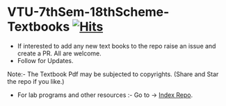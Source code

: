 


# VTU-7thSem-18thScheme-Textbooks [![Hits](https://hits.seeyoufarm.com/api/count/incr/badge.svg?url=https%3A%2F%2Fgithub.com%2FSANJAY-NT%2FVTU-7thSem-18thScheme-Textbooks&count_bg=%2379C83D&title_bg=%23555555&icon=&icon_color=%23E7E7E7&title=Views&edge_flat=false)](https://hits.seeyoufarm.com)





- If interested to add any new text books to the repo raise an issue and create a PR. All are welcome.
- Follow for Updates. 


   
   
       
       
       
       
       
       
       

Note:- The Textbook Pdf may be subjected to copyrights.
(Share and Star the repo if you like.) 
 
 
 
    
    
    
    
- For lab programs and other resources :- 
Go to -> [Index Repo](https://github.com/SANJAY-NT/VTU-Resources).
